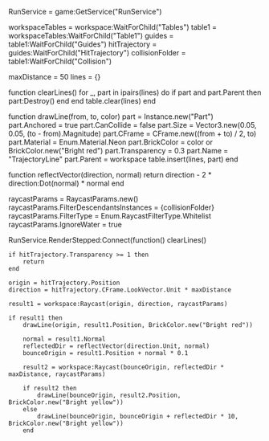 RunService = game:GetService("RunService")

workspaceTables = workspace:WaitForChild("Tables")
table1 = workspaceTables:WaitForChild("Table1")
guides = table1:WaitForChild("Guides")
hitTrajectory = guides:WaitForChild("HitTrajectory")
collisionFolder = table1:WaitForChild("Collision")

maxDistance = 50
lines = {}

function clearLines()
    for _, part in ipairs(lines) do
        if part and part.Parent then
            part:Destroy()
        end
    end
    table.clear(lines)
end

function drawLine(from, to, color)
    part = Instance.new("Part")
    part.Anchored = true
    part.CanCollide = false
    part.Size = Vector3.new(0.05, 0.05, (to - from).Magnitude)
    part.CFrame = CFrame.new((from + to) / 2, to)
    part.Material = Enum.Material.Neon
    part.BrickColor = color or BrickColor.new("Bright red")
    part.Transparency = 0.3
    part.Name = "TrajectoryLine"
    part.Parent = workspace
    table.insert(lines, part)
end

function reflectVector(direction, normal)
    return direction - 2 * direction:Dot(normal) * normal
end

raycastParams = RaycastParams.new()
raycastParams.FilterDescendantsInstances = {collisionFolder}
raycastParams.FilterType = Enum.RaycastFilterType.Whitelist
raycastParams.IgnoreWater = true

RunService.RenderStepped:Connect(function()
    clearLines()
    
    if hitTrajectory.Transparency >= 1 then
        return
    end
    
    origin = hitTrajectory.Position
    direction = hitTrajectory.CFrame.LookVector.Unit * maxDistance
    
    result1 = workspace:Raycast(origin, direction, raycastParams)
    
    if result1 then
        drawLine(origin, result1.Position, BrickColor.new("Bright red"))
        
        normal = result1.Normal
        reflectedDir = reflectVector(direction.Unit, normal)
        bounceOrigin = result1.Position + normal * 0.1
        
        result2 = workspace:Raycast(bounceOrigin, reflectedDir * maxDistance, raycastParams)
        
        if result2 then
            drawLine(bounceOrigin, result2.Position, BrickColor.new("Bright yellow"))
        else
            drawLine(bounceOrigin, bounceOrigin + reflectedDir * 10, BrickColor.new("Bright yellow"))
        end
